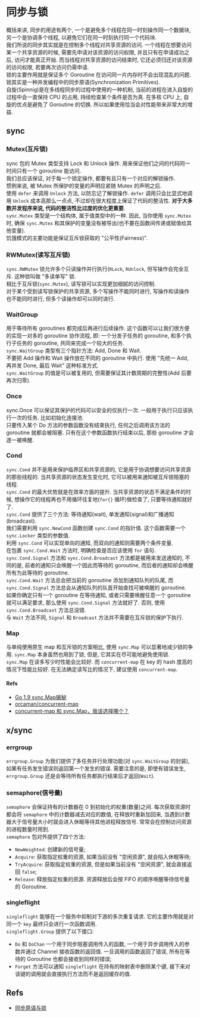 # 同步与锁  
概括来讲, 同步的用途有两个, 一个是避免多个线程在同一时刻操作同一个数据块, 另一个是协调多个线程, 以避免它们在同一时刻执行同一个代码块.  
我们所说的同步其实就是在控制多个线程对共享资源的访问. 一个线程在想要访问某一个共享资源的时候, 需要先申请对该资源的访问权限, 并且只有在申请成功之后, 访问才能真正开始. 而当线程对共享资源的访问结束时, 它还必须归还对该资源的访问权限, 若要再次访问仍需申请.  
锁的主要作用就是保证多个 Goroutine 在访问同一片内存时不会出现混乱的问题. 锁其实是一种并发编程中的同步原语(Synchronization Primitives).  
自旋(Spinnig)是在多线程同步的过程中使用的一种机制, 当前的进程在进入自旋的过程中会一直保持 CPU 的占用, 持续检查某个条件是否为真. 在多核 CPU 上, 自旋的优点是避免了 Goroutine 的切换. 所以如果使用恰当会对性能带来非常大的增益.  
  
  
## sync  
### Mutex(互斥锁)  
sync 包的 Mutex 类型支持 Lock 和 Unlock 操作. 用来保证他们之间的代码同一时间只有一个 goroutine 能访问.  
我们总应该保证, 对于每一个锁定操作, 都要有且只有一个对应的解锁操作.  
惯例来说, 被 Mutex 所保护的变量的声明应紧随 Mutex 的声明之后.  
使用 `defer` 来调用 `Unlock` 方法, 以防忘记了解锁操作. `defer` 调用只会比显式地调用 `Unlock` 成本高那么一点点, 不过却在很大程度上保证了代码的整洁性. **对于大多数并发程序来说, 代码的整洁性比过度的优化更重要**.  
`sync.Mutex` 类型是一个结构体, 属于值类型中的一种. 因此, 当你使用 `sync.Mutex` 时, 确保 `sync.Mutex` 和其保护的变量没有被导出(也不要在函数间传递或赋值给其他变量).  
饥饿模式的主要功能是保证互斥锁获取的 "公平性(Fairness)".  
  
### RWMutex(读写互斥锁)  
`sync.RWMutex` 锁允许多个只读操作并行执行(`RLock`, `RUnlock`, 但写操作会完全互斥. 这种锁叫做 "多读单写" 锁.  
相比于互斥锁(`sync.Mutex`), 读写锁可以实现更加细腻的访问控制.  
对于某个受到读写锁保护的共享资源, 多个写操作不能同时进行, 写操作和读操作也不能同时进行, 但多个读操作却可以同时进行.  
  
### WaitGroup  
用于等待所有 goroutines 都完成后再进行后续操作. 这个函数可以让我们很方便的实现一对多的 goroutine 协作流程, 即: 一个分发子任务的 goroutine, 和多个执行子任务的 goroutine, 共同来完成一个较大的任务.  
`sync.WaitGroup` 类型有三个指针方法: Add, Done 和 Wait.  
不要把 Add 操作和 Wait 操作放在不同的 goroutine 中执行. 使用 "先统一 Add, 再并发 Done, 最后 Wait" 这种标准方式.  
`sync.WaitGroup` 的值是可以被复用的, 但需要保证其计数周期的完整性(Add 后要再次归零).  
  
### Once  
sync.Once 可以保证其保护的代码可以安全的仅执行一次. 一般用于执行只应该执行一次的任务. 比如初始化连接池.  
只要传入某个 Do 方法的参数函数没有结束执行, 任何之后调用该方法的 goroutine 就都会被阻塞. 只有在这个参数函数执行结束以后, 那些 goroutine 才会逐一被唤醒.  
  
### Cond  
`sync.Cond` 并不是用来保护临界区和共享资源的, 它是用于协调想要访问共享资源的那些线程的. 当共享资源的状态发生变化时, 它可以被用来通知被互斥锁阻塞的线程.  
`sync.Cond` 的最大优势就是在效率方面的提升. 当共享资源的状态不满足条件的时候, 想操作它的线程再也不用循环往复地(`for{}` 循环)做检查了, 只要等待通知就好了.  
`sync.Cond` 提供了三个方法: 等待通知(wait), 单发通知(signal)和广播通知(broadcast).  
我们需要利用 `sync.NewCond` 函数创建 `sync.Cond` 的指针值. 这个函数需要一个 `sync.Locker` 类型的参数值.  
利用 `sync.Cond` 可以实现单向的通知, 而双向的通知则需要两个条件变量.  
在包裹 `sync.Cond.Wait` 方法时, 明确检查是否应该使用 `for` 语句.  
`sync.Cond.Signal` 方法和 `sync.Cond.Broadcast` 方法都是被用来发送通知的, 不同的是, 前者的通知只会唤醒一个因此而等待的 goroutine, 而后者的通知却会唤醒所有为此等待的 goroutine.   
`sync.Cond.Wait` 方法总会把当前的 goroutine 添加到通知队列的队尾, 而 `sync.Cond.Signal` 方法总会从通知队列的队首开始查找可被唤醒的 goroutine.  
如果你确定只有一个 goroutine 在等待通知, 或者只需要唤醒任意一个 goroutine 就可以满足要求, 那么使用 `sync.Cond.Signal` 方法就好了. 否则, 使用 `sync.Cond.Broadcast` 方法总没错.  
与 `Wait` 方法不同, `Signal` 和 `Broadcast` 方法并不需要在互斥锁的保护下执行.   
  
### Map  
与单纯使用原生 map 和互斥锁的方案相比, 使用 `sync.Map` 可以显著地减少锁的争用. `sync.Map` 本身虽然也用到了锁, 但是, 它其实在尽可能地避免使用锁.  
`sync.Map` 在读多写少时性能会比较好. 而 `concurrent-map` 在 key 的 hash 度高的情况下性能比较好. 在无法确定读写比的情况下, 建议使用 `concurrent-map`.
  
#### Refs  
* [Go 1.9 sync.Map揭秘](https://colobu.com/2017/07/11/dive-into-sync-Map/)  
* [orcaman/concurrent-map](https://github.com/orcaman/concurrent-map/blob/master/README-zh.md)  
* [concurrent-map 和 sync.Map，我该选择哪个？](https://www.cnblogs.com/yjf512/p/17139605.html)
  
  
## x/sync  
### errgroup  
`errgroup.Group` 为我们提供了多任务并行处理功能(对 `sync.WaitGroup` 的封装), 如果有任务发生错误则返回第一个发生的错误. 需要注意的是, 即使有错误发生, `errgroup.Group` 还是会等待所有任务都执行结束后才返回(`Wait`).  
  
### semaphore(信号量)  
`semaphore` 会保证持有的计数器在 0 到初始化的权重(数量)之间. 每次获取资源时都会将 `semaphore` 中的计数器减去对应的数值, 在释放时重新加回来, 当遇到计数器大于信号量大小时就会进入休眠等待其他进程释放信号. 常常会在控制访问资源的进程数量时用到.  
`semaphore` 包对外提供了四个方法:  
* `NewWeighted`: 创建新的信号量;  
* `Acquire`: 获取指定权重的资源, 如果当前没有 "空闲资源", 就会陷入休眠等待;  
* `TryAcquire`: 获取指定权重的资源, 但是如果当前没有 "空闲资源", 就会直接返回 `false`;  
* `Release`: 释放指定权重的资源. 资源释放后会按 FIFO 的顺序唤醒等待信号量的 Goroutine.  
  
### singleflight  
`singleflight` 能够在一个服务中抑制对下游的多次重复请求. 它的主要作用就是对同一个 `key` 最终只会进行一次函数调用.  
`singleflight.Group` 提供了以下接口:  
* `Do` 和 `DoChan` 一个用于同步阻塞调用传入的函数, 一个用于异步调用传入的参数并通过 Channel 接收函数的返回值. 一旦调用的函数返回了错误, 所有在等待的 Goroutine 也都会接收到同样的错误;  
* `Forget` 方法可以通知 `singleflight` 在持有的映射表中删除某个键, 接下来对该键的调用就会直接执行方法而不是返回缓存的值.  
  
  
## Refs  
* [同步原语与锁](https://draveness.me/golang/docs/part3-runtime/ch06-concurrency/golang-sync-primitives/)  
  
  

